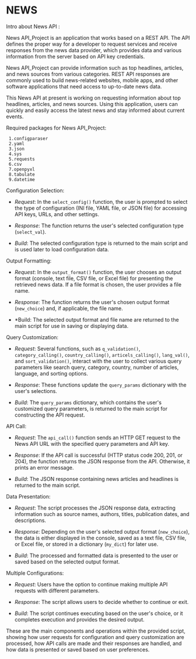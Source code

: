 # NEWS
Intro about News API :

News API_Project is an application that works based on a REST API. The API defines the proper way for a developer to request services and receive responses from the news data provider, which provides data and various information from the server based on API key credentials.

News API_Project can provide information such as top headlines, articles, and news sources from various categories. REST API responses are commonly used to build news-related websites, mobile apps, and other software applications that need access to up-to-date news data.

This News API at present is working on requesting information about top headlines, articles, and news sources. Using this application, users can quickly and easily access the latest news and stay informed about current events.


Required packages for News API_Project:
       
     1.configparaser
     2.yaml
     3.json
     4.sys
     5.requests
     6.csv
     7.openpyxl
     8.tabulate
     9.datetime
 Configuration Selection:

   - *Request*: In the `select_config()` function, the user is prompted to select the type of configuration (INI file, YAML file, or JSON file) for accessing API keys, URLs, and other settings.
   
   - *Response*: The function returns the user's selected configuration type (`select_val`).

   - *Build*: The selected configuration type is returned to the main script and is used later to load configuration data.

 Output Formatting:

   - *Request*: In the `output_format()` function, the user chooses an output format (console, text file, CSV file, or Excel file) for presenting the retrieved news data. If a file format is chosen, the user provides a file name.

   - *Response*: The function returns the user's chosen output format (`new_choice`) and, if applicable, the file name.

   - *Build: The selected output format and file name are returned to the main script for use in saving or displaying data.

 Query Customization:

   - *Request*: Several functions, such as `q_validation()`, `category_calling()`, `country_calling()`, `articels_calling()`, `lang_val()`, and `sort_validation()`, interact with the user to collect various query parameters like search query, category, country, number of articles, language, and sorting options.

   - *Response*: These functions update the `query_params` dictionary with the user's selections.

   - *Build*: The `query_params` dictionary, which contains the user's customized query parameters, is returned to the main script for constructing the API request.

 API Call:

   - *Request*: The `api_call()` function sends an HTTP GET request to the News API URL with the specified query parameters and API key.

   - *Response*: If the API call is successful (HTTP status code 200, 201, or 204), the function returns the JSON response from the API. Otherwise, it prints an error message.

   - *Build*: The JSON response containing news articles and headlines is returned to the main script.

 Data Presentation:

   - *Request*: The script processes the JSON response data, extracting information such as source names, authors, titles, publication dates, and descriptions.

   - *Response*: Depending on the user's selected output format (`new_choice`), the data is either displayed in the console, saved as a text file, CSV file, or Excel file, or stored in a dictionary (`my_dict`) for later use.

   - *Build*: The processed and formatted data is presented to the user or saved based on the selected output format.

 Multiple Configurations:

   - *Request*: Users have the option to continue making multiple API requests with different parameters.

   - *Response*: The script allows users to decide whether to continue or exit.

   - *Build*: The script continues executing based on the user's choice, or it completes execution and provides the desired output.

These are the main components and operations within the provided script, showing how user requests for configuration and query customization are processed, how API calls are made and their responses are handled, and how data is presented or saved based on user preferences.
